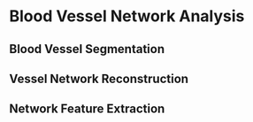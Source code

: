 # Blood Vessel Network Analysis

## Blood Vessel Segmentation

## Vessel Network Reconstruction

## Network Feature Extraction
